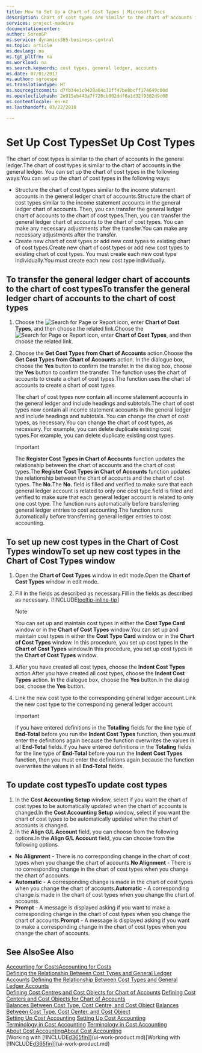 ```yaml
---
title: How to Set Up a Chart of Cost Types | Microsoft Docs
description: Chart of cost types are similar to the chart of accounts in the general ledger.
services: project-madeira
documentationcenter: 
author: SorenGP
ms.service: dynamics365-business-central
ms.topic: article
ms.devlang: na
ms.tgt_pltfrm: na
ms.workload: na
ms.search.keywords: cost types, general ledger, accounts
ms.date: 07/01/2017
ms.author: sgroespe
ms.translationtype: HT
ms.sourcegitcommit: d7fb34e1c9428a64c71ff47be8bcff174649c00d
ms.openlocfilehash: 2e915eb443a7f726cb002ddf6a1d32f9302d9c08
ms.contentlocale: en-nz
ms.lasthandoff: 03/22/2018

---
```

# <a name="set-up-cost-types"></a><span data-ttu-id="7be62-103">Set Up Cost Types</span><span class="sxs-lookup"><span data-stu-id="7be62-103">Set Up Cost Types</span></span>
<span data-ttu-id="7be62-104">The chart of cost types is similar to the chart of accounts in the general ledger.</span><span class="sxs-lookup"><span data-stu-id="7be62-104">The chart of cost types is similar to the chart of accounts in the general ledger.</span></span> <span data-ttu-id="7be62-105">You can set up the chart of cost types in the following ways:</span><span class="sxs-lookup"><span data-stu-id="7be62-105">You can set up the chart of cost types in the following ways:</span></span>  

-   <span data-ttu-id="7be62-106">Structure the chart of cost types similar to the income statement accounts in the general ledger chart of accounts.</span><span class="sxs-lookup"><span data-stu-id="7be62-106">Structure the chart of cost types similar to the income statement accounts in the general ledger chart of accounts.</span></span> <span data-ttu-id="7be62-107">Then, you can transfer the general ledger chart of accounts to the chart of cost types.</span><span class="sxs-lookup"><span data-stu-id="7be62-107">Then, you can transfer the general ledger chart of accounts to the chart of cost types.</span></span> <span data-ttu-id="7be62-108">You can make any necessary adjustments after the transfer.</span><span class="sxs-lookup"><span data-stu-id="7be62-108">You can make any necessary adjustments after the transfer.</span></span>  
-   <span data-ttu-id="7be62-109">Create new chart of cost types or add new cost types to existing chart of cost types.</span><span class="sxs-lookup"><span data-stu-id="7be62-109">Create new chart of cost types or add new cost types to existing chart of cost types.</span></span> <span data-ttu-id="7be62-110">You must create each new cost type individually.</span><span class="sxs-lookup"><span data-stu-id="7be62-110">You must create each new cost type individually.</span></span>  

## <a name="to-transfer-the-general-ledger-chart-of-accounts-to-the-chart-of-cost-types"></a><span data-ttu-id="7be62-111">To transfer the general ledger chart of accounts to the chart of cost types</span><span class="sxs-lookup"><span data-stu-id="7be62-111">To transfer the general ledger chart of accounts to the chart of cost types</span></span>  
1.  <span data-ttu-id="7be62-112">Choose the ![Search for Page or Report](media/ui-search/search_small.png "Search for Page or Report icon") icon, enter **Chart of Cost Types**, and then choose the related link.</span><span class="sxs-lookup"><span data-stu-id="7be62-112">Choose the ![Search for Page or Report](media/ui-search/search_small.png "Search for Page or Report icon") icon, enter **Chart of Cost Types**, and then choose the related link.</span></span>  
2.  <span data-ttu-id="7be62-113">Choose the **Get Cost Types from Chart of Accounts** action.</span><span class="sxs-lookup"><span data-stu-id="7be62-113">Choose the **Get Cost Types from Chart of Accounts** action.</span></span> <span data-ttu-id="7be62-114">In the dialogue box, choose the **Yes** button to confirm the transfer.</span><span class="sxs-lookup"><span data-stu-id="7be62-114">In the dialog box, choose the **Yes** button to confirm the transfer.</span></span> <span data-ttu-id="7be62-115">The function uses the chart of accounts to create a chart of cost types.</span><span class="sxs-lookup"><span data-stu-id="7be62-115">The function uses the chart of accounts to create a chart of cost types.</span></span>  

    <span data-ttu-id="7be62-116">The chart of cost types now contain all income statement accounts in the general ledger and include headings and subtotals.</span><span class="sxs-lookup"><span data-stu-id="7be62-116">The chart of cost types now contain all income statement accounts in the general ledger and include headings and subtotals.</span></span> <span data-ttu-id="7be62-117">You can change the chart of cost types, as necessary.</span><span class="sxs-lookup"><span data-stu-id="7be62-117">You can change the chart of cost types, as necessary.</span></span> <span data-ttu-id="7be62-118">For example, you can delete duplicate existing cost types.</span><span class="sxs-lookup"><span data-stu-id="7be62-118">For example, you can delete duplicate existing cost types.</span></span>  

    > [!IMPORTANT]  
    >  <span data-ttu-id="7be62-119">The **Register Cost Types in Chart of Accounts** function updates the relationship between the chart of accounts and the chart of cost types.</span><span class="sxs-lookup"><span data-stu-id="7be62-119">The **Register Cost Types in Chart of Accounts** function updates the relationship between the chart of accounts and the chart of cost types.</span></span> <span data-ttu-id="7be62-120">The **No.**</span><span class="sxs-lookup"><span data-stu-id="7be62-120">The **No.**</span></span> <span data-ttu-id="7be62-121">field is filled and verified to make sure that each general ledger account is related to only one cost type.</span><span class="sxs-lookup"><span data-stu-id="7be62-121">field is filled and verified to make sure that each general ledger account is related to only one cost type.</span></span> <span data-ttu-id="7be62-122">The function runs automatically before transferring general ledger entries to cost accounting.</span><span class="sxs-lookup"><span data-stu-id="7be62-122">The function runs automatically before transferring general ledger entries to cost accounting.</span></span>  

## <a name="to-set-up-new-cost-types-in-the-chart-of-cost-types-window"></a><span data-ttu-id="7be62-123">To set up new cost types in the Chart of Cost Types window</span><span class="sxs-lookup"><span data-stu-id="7be62-123">To set up new cost types in the Chart of Cost Types window</span></span>  
1.  <span data-ttu-id="7be62-124">Open the **Chart of Cost Types** window in edit mode.</span><span class="sxs-lookup"><span data-stu-id="7be62-124">Open the **Chart of Cost Types** window in edit mode.</span></span>  
2.  <span data-ttu-id="7be62-125">Fill in the fields as described as necessary.</span><span class="sxs-lookup"><span data-stu-id="7be62-125">Fill in the fields as described as necessary.</span></span> [!INCLUDE[tooltip-inline-tip](includes/tooltip-inline-tip_md.md)]

    > [!NOTE]  
    >  <span data-ttu-id="7be62-126">You can set up and maintain cost types in either the **Cost Type Card** window or in the **Chart of Cost Types** window.</span><span class="sxs-lookup"><span data-stu-id="7be62-126">You can set up and maintain cost types in either the **Cost Type Card** window or in the **Chart of Cost Types** window.</span></span> <span data-ttu-id="7be62-127">In this procedure, you set up cost types in the **Chart of Cost Types** window.</span><span class="sxs-lookup"><span data-stu-id="7be62-127">In this procedure, you set up cost types in the **Chart of Cost Types** window.</span></span>

3.  <span data-ttu-id="7be62-128">After you have created all cost types, choose the **Indent Cost Types** action.</span><span class="sxs-lookup"><span data-stu-id="7be62-128">After you have created all cost types, choose the **Indent Cost Types** action.</span></span> <span data-ttu-id="7be62-129">In the dialogue box, choose the **Yes** button.</span><span class="sxs-lookup"><span data-stu-id="7be62-129">In the dialog box, choose the **Yes** button.</span></span>  
4.  <span data-ttu-id="7be62-130">Link the new cost type to the corresponding general ledger account.</span><span class="sxs-lookup"><span data-stu-id="7be62-130">Link the new cost type to the corresponding general ledger account.</span></span>  

    > [!IMPORTANT]  
    >  <span data-ttu-id="7be62-131">If you have entered definitions in the **Totalling** fields for the line type of **End-Total** before you run the **Indent Cost Types** function, then you must enter the definitions again because the function overwrites the values in all **End-Total** fields.</span><span class="sxs-lookup"><span data-stu-id="7be62-131">If you have entered definitions in the **Totaling** fields for the line type of **End-Total** before you run the **Indent Cost Types** function, then you must enter the definitions again because the function overwrites the values in all **End-Total** fields.</span></span>  

## <a name="to-update-cost-types"></a><span data-ttu-id="7be62-132">To update cost types</span><span class="sxs-lookup"><span data-stu-id="7be62-132">To update cost types</span></span>  
1.  <span data-ttu-id="7be62-133">In the **Cost Accounting Setup** window, select if you want the chart of cost types to be automatically updated when the chart of accounts is changed.</span><span class="sxs-lookup"><span data-stu-id="7be62-133">In the **Cost Accounting Setup** window, select if you want the chart of cost types to be automatically updated when the chart of accounts is changed.</span></span>  
2.  <span data-ttu-id="7be62-134">In the **Align G/L Account** field, you can choose from the following options.</span><span class="sxs-lookup"><span data-stu-id="7be62-134">In the **Align G/L Account** field, you can choose from the following options.</span></span>  

- <span data-ttu-id="7be62-135">**No Alignment** - There is no corresponding change in the chart of cost types when you change the chart of accounts.</span><span class="sxs-lookup"><span data-stu-id="7be62-135">**No Alignment** - There is no corresponding change in the chart of cost types when you change the chart of accounts.</span></span>  
- <span data-ttu-id="7be62-136">**Automatic** - A corresponding change is made in the chart of cost types when you change the chart of accounts.</span><span class="sxs-lookup"><span data-stu-id="7be62-136">**Automatic** - A corresponding change is made in the chart of cost types when you change the chart of accounts.</span></span>  
- <span data-ttu-id="7be62-137">**Prompt** - A message is displayed asking if you want to make a corresponding change in the chart of cost types when you change the chart of accounts.</span><span class="sxs-lookup"><span data-stu-id="7be62-137">**Prompt** - A message is displayed asking if you want to make a corresponding change in the chart of cost types when you change the chart of accounts.</span></span>  

## <a name="see-also"></a><span data-ttu-id="7be62-138">See Also</span><span class="sxs-lookup"><span data-stu-id="7be62-138">See Also</span></span>  
[<span data-ttu-id="7be62-139">Accounting for Costs</span><span class="sxs-lookup"><span data-stu-id="7be62-139">Accounting for Costs</span></span>](finance-manage-cost-accounting.md)  
<span data-ttu-id="7be62-140">[Defining the Relationship Between Cost Types and General Ledger Accounts](finance-defining-the-relationship-between-cost-types-and-general-ledger-accounts.md) </span><span class="sxs-lookup"><span data-stu-id="7be62-140">[Defining the Relationship Between Cost Types and General Ledger Accounts](finance-defining-the-relationship-between-cost-types-and-general-ledger-accounts.md) </span></span>  
<span data-ttu-id="7be62-141">[Defining Cost Centres and Cost Objects for Chart of Accounts](finance-defining-cost-centers-and-cost-objects-for-chart-of-accounts.md) </span><span class="sxs-lookup"><span data-stu-id="7be62-141">[Defining Cost Centers and Cost Objects for Chart of Accounts](finance-defining-cost-centers-and-cost-objects-for-chart-of-accounts.md) </span></span>  
<span data-ttu-id="7be62-142">[Balances Between Cost Type, Cost Centre, and Cost Object](finance-balances-between-cost-type-cost-center-and-cost-object.md) </span><span class="sxs-lookup"><span data-stu-id="7be62-142">[Balances Between Cost Type, Cost Center, and Cost Object](finance-balances-between-cost-type-cost-center-and-cost-object.md) </span></span>  
<span data-ttu-id="7be62-143">[Setting Up Cost Accounting](finance-set-up-cost-accounting.md) </span><span class="sxs-lookup"><span data-stu-id="7be62-143">[Setting Up Cost Accounting](finance-set-up-cost-accounting.md) </span></span>  
<span data-ttu-id="7be62-144">[Terminology in Cost Accounting](finance-terminology-in-cost-accounting.md) </span><span class="sxs-lookup"><span data-stu-id="7be62-144">[Terminology in Cost Accounting](finance-terminology-in-cost-accounting.md) </span></span>  
[<span data-ttu-id="7be62-145">About Cost Accounting</span><span class="sxs-lookup"><span data-stu-id="7be62-145">About Cost Accounting</span></span>](finance-about-cost-accounting.md)  
<span data-ttu-id="7be62-146">[Working with [!INCLUDE[d365fin](includes/d365fin_md.md)]](ui-work-product.md)</span><span class="sxs-lookup"><span data-stu-id="7be62-146">[Working with [!INCLUDE[d365fin](includes/d365fin_md.md)]](ui-work-product.md)</span></span>

